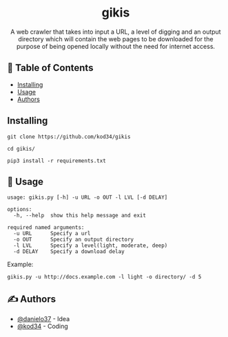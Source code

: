 <h1 align="center"><b>gikis</b></h1>

<p align="center"> A web crawler that takes into input a URL, a level of digging and an output directory which will contain the web pages to be downloaded for the purpose of being opened locally without the need for internet access.
    <br> 
</p>

## 📝 Table of Contents

- [Installing](#Installing)
- [Usage](#usage)
- [Authors](#authors)


## Installing


```
git clone https://github.com/kod34/gikis

cd gikis/

pip3 install -r requirements.txt
```


## 🎈 Usage <a name="usage"></a>
```
usage: gikis.py [-h] -u URL -o OUT -l LVL [-d DELAY]

options:
  -h, --help  show this help message and exit

required named arguments:
  -u URL      Specify a url
  -o OUT      Specify an output directory
  -l LVL      Specify a level(light, moderate, deep)
  -d DELAY    Specify a download delay
```
Example:

`gikis.py -u http://docs.example.com -l light -o directory/ -d 5
`

## ✍️ Authors <a name = "authors"></a>

- [@danielo37](https://github.com/danielo37) - Idea
- [@kod34](https://github.com/kod34) - Coding

